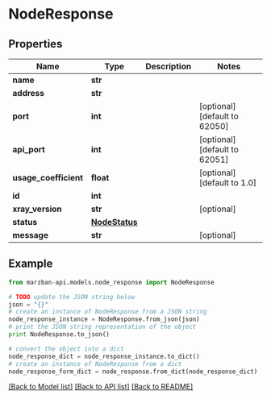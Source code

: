 # NodeResponse


## Properties

Name | Type | Description | Notes
------------ | ------------- | ------------- | -------------
**name** | **str** |  | 
**address** | **str** |  | 
**port** | **int** |  | [optional] [default to 62050]
**api_port** | **int** |  | [optional] [default to 62051]
**usage_coefficient** | **float** |  | [optional] [default to 1.0]
**id** | **int** |  | 
**xray_version** | **str** |  | [optional] 
**status** | [**NodeStatus**](NodeStatus.md) |  | 
**message** | **str** |  | [optional] 

## Example

```python
from marzban-api.models.node_response import NodeResponse

# TODO update the JSON string below
json = "{}"
# create an instance of NodeResponse from a JSON string
node_response_instance = NodeResponse.from_json(json)
# print the JSON string representation of the object
print NodeResponse.to_json()

# convert the object into a dict
node_response_dict = node_response_instance.to_dict()
# create an instance of NodeResponse from a dict
node_response_form_dict = node_response.from_dict(node_response_dict)
```
[[Back to Model list]](../README.md#documentation-for-models) [[Back to API list]](../README.md#documentation-for-api-endpoints) [[Back to README]](../README.md)


